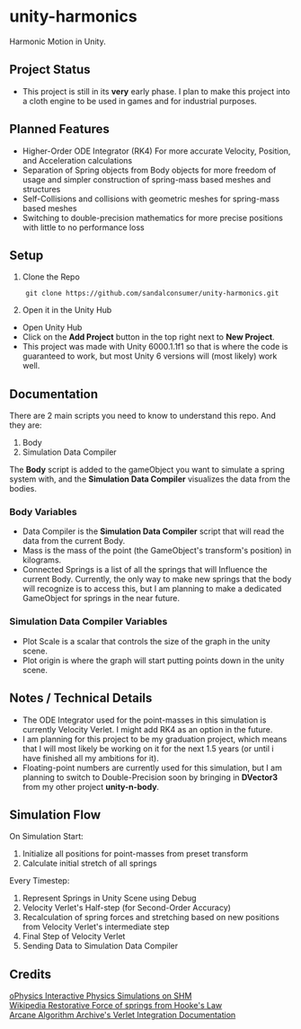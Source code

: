 # unity-harmonics
Harmonic Motion in Unity.

## Project Status
- This project is still in its **very** early phase. I plan to make this project into a cloth engine to be used in games and for industrial purposes.

## Planned Features
- Higher-Order ODE Integrator (RK4) For more accurate Velocity, Position, and Acceleration calculations  
- Separation of Spring objects from Body objects for more freedom of usage and simpler construction of spring-mass based meshes and structures  
- Self-Collisions and collisions with geometric meshes for spring-mass based meshes  
- Switching to double-precision mathematics for more precise positions with little to no performance loss  

## Setup

1. Clone the Repo   

```
    git clone https://github.com/sandalconsumer/unity-harmonics.git
```
2. Open it in the Unity Hub

- Open Unity Hub
- Click on the **Add Project** button in the top right next to **New Project**.
- This project was made with Unity 6000.1.1f1 so that is where the code is guaranteed to work, but most Unity 6 versions will (most likely) work well.

## Documentation  

There are 2 main scripts you need to know to understand this repo. And they are:
1. Body
2. Simulation Data Compiler

The **Body** script is added to the gameObject you want to simulate a spring system with, and the **Simulation Data Compiler** visualizes the data from the bodies.

### Body Variables
- Data Compiler is the **Simulation Data Compiler** script that will read the data from the current Body.  
- Mass is the mass of the point (the GameObject's transform's position) in kilograms.  
- Connected Springs is a list of all the springs that will Influence the current Body. Currently, the only way to make new springs that the body will recognize is to access this, but I am planning to make a dedicated GameObject for springs in the near future.  

### Simulation Data Compiler Variables
- Plot Scale is a scalar that controls the size of the graph in the unity scene.
- Plot origin is where the graph will start putting points down in the unity scene.

## Notes / Technical Details
- The ODE Integrator used for the point-masses in this simulation is currently Velocity Verlet. I might add RK4 as an option in the future.  
- I am planning for this project to be my graduation project, which means that I will most likely be working on it for the next 1.5 years (or until i have finished all my ambitions for it).  
- Floating-point numbers are currently used for this simulation, but I am planning to switch to Double-Precision soon by bringing in **DVector3** from my other project **unity-n-body**.

## Simulation Flow
On Simulation Start:
1. Initialize all positions for point-masses from preset transform  
2. Calculate initial stretch of all springs

Every Timestep:
1. Represent Springs in Unity Scene using Debug
2. Velocity Verlet's Half-step (for Second-Order Accuracy)
3. Recalculation of spring forces and stretching based on new positions from Velocity Verlet's intermediate step
4. Final Step of Velocity Verlet
5. Sending Data to Simulation Data Compiler

## Credits

[oPhysics Interactive Physics Simulations on SHM](https://ophysics.com/w1.html)  
[Wikipedia Restorative Force of springs from Hooke's Law](https://en.wikipedia.org/wiki/Hooke's_law)  
[Arcane Algorithm Archive's Verlet Integration Documentation](https://www.algorithm-archive.org/contents/verlet_integration/verlet_integration.html)  
